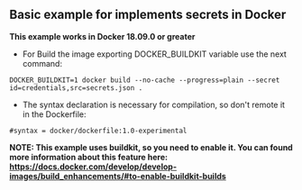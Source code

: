 ## Basic example for implements secrets in Docker

**This example works in Docker 18.09.0 or greater**

- For Build the image exporting DOCKER_BUILDKIT variable use the next command:

`DOCKER_BUILDKIT=1 docker build --no-cache --progress=plain --secret id=credentials,src=secrets.json .`

- The syntax declaration is necessary for compilation, so don't remote it in the Dockerfile:  

`#syntax = docker/dockerfile:1.0-experimental`

**NOTE: This example uses buildkit, so you need to enable it. You can found more information about this feature here: https://docs.docker.com/develop/develop-images/build_enhancements/#to-enable-buildkit-builds**